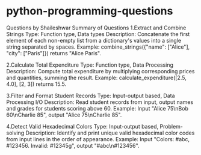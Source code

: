 # python-programming-questions
Questions by Shaileshwar
Summary of Questions
1.Extract and Combine Strings
Type: Function type, Data types
Description: Concatenate the first element of each non-empty list from a dictionary's values into a single string separated by spaces.
Example: combine_strings({"name": ["Alice"], "city": ["Paris"]}) returns "Alice Paris".

2.Calculate Total Expenditure
Type: Function type, Data Processing
Description: Compute total expenditure by multiplying corresponding prices and quantities, summing the result.
Example: calculate_expenditure([2.5, 4.0], [2, 3]) returns 15.5.

3.Filter and Format Student Records
Type: Input-output based, Data Processing I/O
Description: Read student records from input, output names and grades for students scoring above 60.
Example: Input "Alice 75\nBob 60\nCharlie 85", output "Alice 75\nCharlie 85".

4.Detect Valid Hexadecimal Colors
Type: Input-output based, Problem-solving
Description: Identify and print unique valid hexadecimal color codes from input lines in the order of appearance.
Example: Input "Colors: #abc, #123456. Invalid: #12345g", output "#abc\n#123456".
